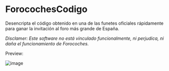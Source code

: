 # ForocochesCodigo
Desencripta el código obtenido en una de las funetes oficiales rápidamente para ganar la invitación al foro más grande de España.

*Disclamer: Este software no está vinculado funcionalmente, ni perjudica, ni daña el funcionamiento de Forocoches.*

Preview:

![image](https://user-images.githubusercontent.com/25538565/177432196-86461c44-276a-4a0f-91cf-97e94360da8a.png)
